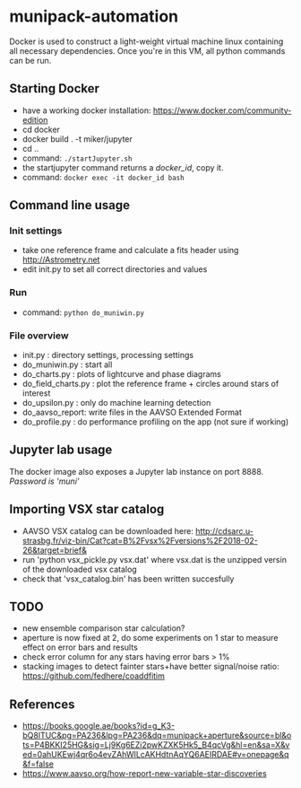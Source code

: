 # munipack-automation

Docker is used to construct a light-weight virtual machine linux containing all necessary dependencies.
Once you're in this VM, all python commands can be run.

## Starting Docker

* have a working docker installation: https://www.docker.com/community-edition
* cd docker
* docker build . -t miker/jupyter
* cd ..
* command: `./startJupyter.sh`
* the startjupyter command returns a *docker_id*, copy it.
* command: `docker exec -it docker_id bash`

## Command line usage

### Init settings

* take one reference frame and calculate a fits header using http://Astrometry.net
* edit init.py to set all correct directories and values

### Run

* command: `python do_muniwin.py`

### File overview

* init.py : directory settings, processing settings
* do_muniwin.py : start all
* do_charts.py : plots of lightcurve and phase diagrams
* do_field_charts.py : plot the reference frame + circles around stars of interest
* do_upsilon.py : only do machine learning detection
* do_aavso_report: write files in the AAVSO Extended Format
* do_profile.py : do performance profiling on the app (not sure if working)

## Jupyter lab usage

The docker image also exposes a Jupyter lab instance on port 8888.
_Password is 'muni'_

## Importing VSX star catalog

* AAVSO VSX catalog can be downloaded here: http://cdsarc.u-strasbg.fr/viz-bin/Cat?cat=B%2Fvsx%2Fversions%2F2018-02-26&target=brief&
* run 'python vsx_pickle.py vsx.dat' where vsx.dat is the unzipped versin of the downloaded vsx catalog
* check that 'vsx_catalog.bin' has been written succesfully

## TODO

- new ensemble comparison star calculation?
- aperture is now fixed at 2, do some experiments on 1 star to measure effect on error bars and results
- check error column for any stars having error bars > 1%
- stacking images to detect fainter stars+have better signal/noise ratio: https://github.com/fedhere/coaddfitim

## References

* https://books.google.ae/books?id=g_K3-bQ8lTUC&pg=PA236&lpg=PA236&dq=munipack+aperture&source=bl&ots=P4BKKI25HG&sig=Lj9Kg6EZi2pwKZXK5Hk5_B4qcVg&hl=en&sa=X&ved=0ahUKEwj4qr6o4evZAhWILcAKHdtnAqYQ6AEIRDAE#v=onepage&q&f=false
* https://www.aavso.org/how-report-new-variable-star-discoveries
